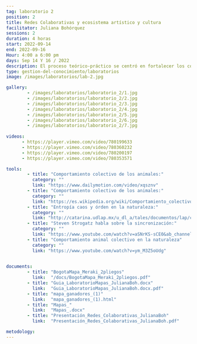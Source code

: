 ```yaml
---
tag: laboratorio 2
position: 2
title: Redes Colaborativas y ecosistema artístico y cultura
facilitator: Juliana Bohórquez 
sessions: 2
duration: 4 horas
start: 2022-09-14
end: 2022-09-16
Hour: 4:00 a 6:00 pm
days: Sep 14 Y 16 / 2022
description: El proceso teórico-práctico se centró en fortalecer los conceptos de redes colaborativas y del ecosistema cultural y artístico en Bogotá, a través de los conceptos de dinámicas de colaboración ecosistémica y tipos de interacción basados en el pensamiento sistémico y la bioinspiración. 
type: gestion-del-conocimiento/laboratorios
image: /images/laboratorios/lab-2.jpg

gallery:
        - /images/laboratorios/laboratorio_2/1.jpg
        - /images/laboratorios/laboratorio_2/2.jpg
        - /images/laboratorios/laboratorio_2/3.jpg
        - /images/laboratorios/laboratorio_2/4.jpg
        - /images/laboratorios/laboratorio_2/5.jpg
        - /images/laboratorios/laboratorio_2/6.jpg
        - /images/laboratorios/laboratorio_2/7.jpg
        
videos: 
      - https://player.vimeo.com/video/780199633
      - https://player.vimeo.com/video/780360232
      - https://player.vimeo.com/video/780200197
      - https://player.vimeo.com/video/780353571      

tools:  
        - title: "Comportamiento colectivo de los animales:"
          category: ""
          link: "https://www.dailymotion.com/video/xqsznv"
        - title: "Comportamiento colectivo de los animales:"
          category: ""
          link: "https://es.wikipedia.org/wiki/Comportamiento_colectivo_de_los_animales"
        - title: "Entropía caos y órden en la naturaleza:"
          category: ""
          link: "http://catarina.udlap.mx/u_dl_a/tales/documentos/lap/carmona_c_dc/capitulo1.pdf"
        - title: "Steven Strogatz habla sobre la sincronización:"
          category: ""
          link: "https://www.youtube.com/watch?v=aSNrKS-sCE0&ab_channel=TED"
        - title: "Comportamiento animal colectivo en la naturaleza"
          category: ""
          link: "https://www.youtube.com/watch?v=ym_M3Z5oUdg"
        

documents: 
        - title: "BogotaMapa_Meraki_2pliegos"
          link:  "/docs/BogotaMapa_Meraki_2pliegos.pdf"
        - title: "Guia_LaboratorioMapas_JulianaBoh.docx"
          link:  "Guia_LaboratorioMapas_JulianaBoh.docx.pdf"
        - title: "mapa_ganadores_(1)"
          link:  "mapa_ganadores_(1).html"
        - title: "Mapas_"
          link:  "Mapas_.docx"
        - title: "Presentación_Redes_Colaborativas_JulianaBoh"
          link:  "Presentación_Redes_Colaborativas_JulianaBoh.pdf"

metodology: 
---
```


